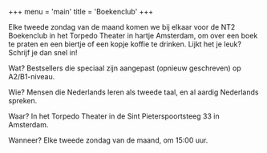 +++
menu = 'main'
title = 'Boekenclub'
+++

Elke tweede zondag van de maand komen we bij elkaar voor de NT2 Boekenclub in het Torpedo Theater in hartje Amsterdam, om over een boek te praten en een biertje of een kopje koffie te drinken. Lijkt het je leuk? Schrijf je dan snel in!

Wat? Bestsellers die speciaal zijn aangepast (opnieuw geschreven) op A2/B1-niveau.

Wie? Mensen die Nederlands leren als tweede taal, en al aardig Nederlands spreken.

Waar? In het Torpedo Theater in de Sint Pieterspoortsteeg 33 in Amsterdam.

Wanneer? Elke tweede zondag van de maand, om 15:00 uur.
